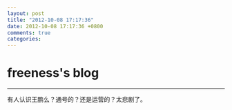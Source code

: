 ```yaml
---
layout: post
title: "2012-10-08 17:17:36"
date: 2012-10-08 17:17:36 +0800
comments: true
categories: 
---
```


# freeness's blog

----------

>
有人认识王鹏么？通号的？还是运营的？太悲剧了。
